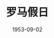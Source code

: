 ---
layout: page
title: 罗马假日
description: >
  初中音乐课上播的，对我来说像古董一样……
category: 电影
img: assets/img/movie/before2020/罗马假日.webp
star: 3
date: 1953-09-02
---